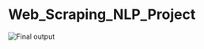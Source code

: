 # Web_Scraping_NLP_Project
![Final output](https://github.com/user-attachments/assets/286cd032-19a8-4455-860f-eae9ad2c00a3)
